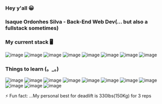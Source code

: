 ### Hey y'all 😀

### Isaque Ordonhes Silva - Back-End Web Dev(... but also a fullstack sometimes)

### My current stack 🖥
![image](https://user-images.githubusercontent.com/46305573/121416994-d0e93880-c93f-11eb-8358-80e2ff161db6.png)
![image](https://user-images.githubusercontent.com/46305573/121419345-3b02dd00-c942-11eb-8526-9bc83992a02e.png)
![image](https://user-images.githubusercontent.com/46305573/121417026-d6df1980-c93f-11eb-9f3d-382f04f4441b.png)
![image](https://user-images.githubusercontent.com/46305573/121417082-e5c5cc00-c93f-11eb-9c6c-7cb8eab13db9.png)
![image](https://user-images.githubusercontent.com/46305573/121417090-e8282600-c93f-11eb-9cdb-52efcb4e8cd7.png)
![image](https://user-images.githubusercontent.com/46305573/121417154-f6764200-c93f-11eb-9dea-2f26f28e0fb4.png)
![image](https://user-images.githubusercontent.com/46305573/121417172-faa25f80-c93f-11eb-9568-29812edd1076.png)
![image](https://user-images.githubusercontent.com/46305573/121417201-01c96d80-c940-11eb-83e6-80df14efef62.png)

### Things to learn (。_。)
![image](https://user-images.githubusercontent.com/46305573/121422609-c893fc00-c945-11eb-9298-b15f2c8ab3c9.png)
![image](https://user-images.githubusercontent.com/46305573/121422640-d053a080-c945-11eb-9825-a54bfcfc3d48.png)
![image](https://user-images.githubusercontent.com/46305573/121422670-d77aae80-c945-11eb-82de-107b9f45d5bc.png)
![image](https://user-images.githubusercontent.com/46305573/121422541-b6b25900-c945-11eb-87af-6a609dbf9c28.png)
![image](https://user-images.githubusercontent.com/46305573/121422999-2de7ed00-c946-11eb-8087-16389df45f8a.png)
![image](https://user-images.githubusercontent.com/46305573/121422860-042ec600-c946-11eb-9b24-d305eb38e3fb.png)
![image](https://user-images.githubusercontent.com/46305573/121422835-fe38e500-c945-11eb-9af5-2eb3a8f6ad54.png)
![image](https://user-images.githubusercontent.com/46305573/121422891-0c870100-c946-11eb-959a-58d2eff1ffe5.png)
![image](https://user-images.githubusercontent.com/46305573/121423529-bfeff580-c946-11eb-9838-74b21548ffcf.png)
![image](https://user-images.githubusercontent.com/46305573/121423082-4526da80-c946-11eb-968a-a0d11d029aa9.png)
![image](https://user-images.githubusercontent.com/46305573/121423235-6b4c7a80-c946-11eb-86c8-e6fce1b3fb72.png)

⚡ Fun fact: ...My personal best for deadlift is 330lbs(150Kg) for 3 reps 

<!--
**IsaqueO-Silva/IsaqueO-Silva** is a ✨ _special_ ✨ repository because its `README.md` (this file) appears on your GitHub profile.

Here are some ideas to get you started:

- 🔭 I’m currently working on ...
- 🌱 I’m currently learning ...
- 👯 I’m looking to collaborate on ...
- 🤔 I’m looking for help with ...
- 💬 Ask me about ...
- 📫 How to reach me: ...
- 😄 Pronouns: ...
- ⚡ Fun fact: ...
-->
